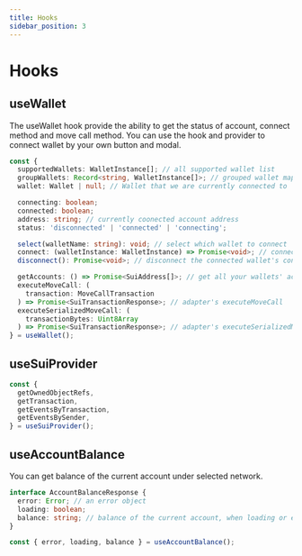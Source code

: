 ```yaml
---
title: Hooks
sidebar_position: 3
---
```


# Hooks

## useWallet

The useWallet hook provide the ability to get the status of account, connect method and move call method. You can use the hook and provider to connect wallet by your own button and modal.

```ts
const {
  supportedWallets: WalletInstance[]; // all supported wallet list
  groupWallets: Record<string, WalletInstance[]>; // grouped wallet map, now include recent and popular group
  wallet: Wallet | null; // Wallet that we are currently connected to

  connecting: boolean;
  connected: boolean;
  address: string; // currently coonected account address
  status: 'disconnected' | 'connected' | 'connecting';

  select(walletName: string): void; // select which wallet to connect
  connect: (walletInstance: WalletInstance) => Promise<void>; // connect to the wallet which you passed in
  disconnect(): Promise<void>; // disconnect the connected wallet's connection

  getAccounts: () => Promise<SuiAddress[]>; // get all your wallets' accounts
  executeMoveCall: (
    transaction: MoveCallTransaction
  ) => Promise<SuiTransactionResponse>; // adapter's executeMoveCall
  executeSerializedMoveCall: (
    transactionBytes: Uint8Array
  ) => Promise<SuiTransactionResponse>; // adapter's executeSerializedMoveCall
} = useWallet();
```

## useSuiProvider

```ts
const {
  getOwnedObjectRefs,
  getTransaction,
  getEventsByTransaction,
  getEventsBySender,
} = useSuiProvider();
```

## useAccountBalance

You can get balance of the current account under selected network.

```ts
interface AccountBalanceResponse {
  error: Error; // an error object
  loading: boolean;
  balance: string; // balance of the current account, when loading or error, it will be 0
}

const { error, loading, balance } = useAccountBalance();
```
